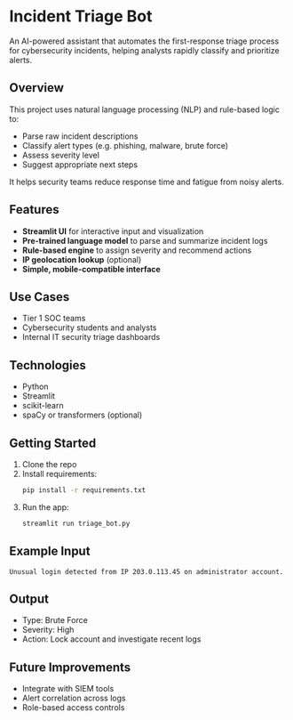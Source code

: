 
# Incident Triage Bot  
An AI-powered assistant that automates the first-response triage process for cybersecurity incidents, helping analysts rapidly classify and prioritize alerts.

## Overview  
This project uses natural language processing (NLP) and rule-based logic to:  
- Parse raw incident descriptions  
- Classify alert types (e.g. phishing, malware, brute force)  
- Assess severity level  
- Suggest appropriate next steps  

It helps security teams reduce response time and fatigue from noisy alerts.

## Features  
- **Streamlit UI** for interactive input and visualization  
- **Pre-trained language model** to parse and summarize incident logs  
- **Rule-based engine** to assign severity and recommend actions  
- **IP geolocation lookup** (optional)  
- **Simple, mobile-compatible interface**  

## Use Cases  
- Tier 1 SOC teams  
- Cybersecurity students and analysts  
- Internal IT security triage dashboards  

## Technologies  
- Python  
- Streamlit  
- scikit-learn  
- spaCy or transformers (optional)  

## Getting Started  
1. Clone the repo  
2. Install requirements:  
   ```bash  
   pip install -r requirements.txt  
   ```  
3. Run the app:  
   ```bash  
   streamlit run triage_bot.py  
   ```  

## Example Input  
```
Unusual login detected from IP 203.0.113.45 on administrator account.  
```

## Output  
- Type: Brute Force  
- Severity: High  
- Action: Lock account and investigate recent logs  

## Future Improvements  
- Integrate with SIEM tools  
- Alert correlation across logs  
- Role-based access controls  
